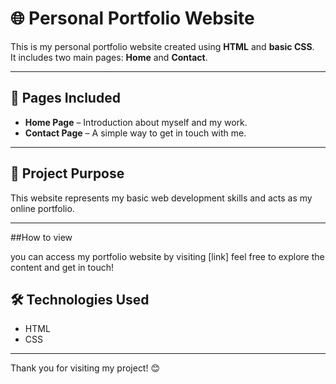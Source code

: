 # 🌐 Personal Portfolio Website

This is my personal portfolio website created using **HTML** and **basic CSS**.  
It includes two main pages: **Home** and **Contact**.

---

## 📄 Pages Included
- **Home Page** – Introduction about myself and my work.
- **Contact Page** – A simple way to get in touch with me.

---

## 🎯 Project Purpose
This website represents my basic web development skills and acts as my online portfolio.

---

##How to view 

you can access my portfolio website by visiting [link] feel free to explore the content and get in touch!

## 🛠️ Technologies Used
- HTML
- CSS

---

Thank you for visiting my project! 😊
